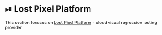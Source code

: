 # ⏯ Lost Pixel Platform

This section focuses on [Lost Pixel Platform](https://lost-pixel.com) - cloud visual regression testing provider
